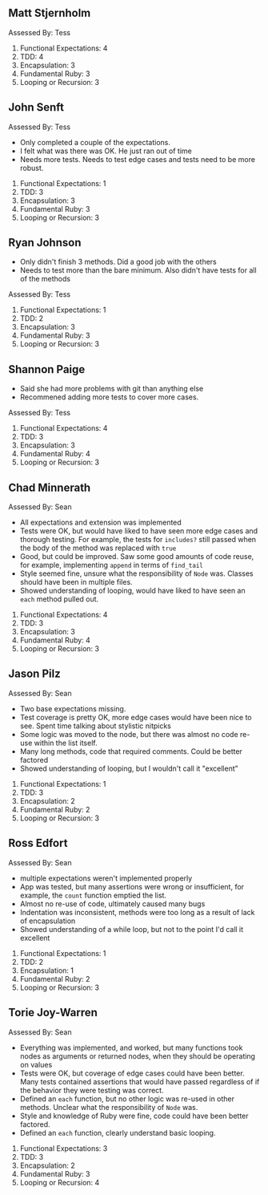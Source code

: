 ## Matt Stjernholm

Assessed By: Tess

1. Functional Expectations: 4
2. TDD: 4
3. Encapsulation: 3
4. Fundamental Ruby: 3
5. Looping or Recursion: 3

## John Senft

Assessed By: Tess

* Only completed a couple of the expectations.
* I felt what was there was OK. He just ran out of time
* Needs more tests. Needs to test edge cases and tests need to be more robust.

1. Functional Expectations: 1
2. TDD: 3
3. Encapsulation: 3
4. Fundamental Ruby: 3
5. Looping or Recursion: 3

## Ryan Johnson

* Only didn't finish 3 methods. Did a good job with the others
* Needs to test more than the bare minimum. Also didn't have tests for all of the methods

Assessed By: Tess

1. Functional Expectations: 1
2. TDD: 2
3. Encapsulation: 3
4. Fundamental Ruby: 3
5. Looping or Recursion: 3

## Shannon Paige

* Said she had more problems with git than anything else
* Recommened adding more tests to cover more cases.

Assessed By: Tess

1. Functional Expectations: 4
2. TDD: 3
3. Encapsulation: 3
4. Fundamental Ruby: 4
5. Looping or Recursion: 3

## Chad Minnerath

Assessed By: Sean

* All expectations and extension was implemented
* Tests were OK, but would have liked to have seen more edge cases and thorough
  testing. For example, the tests for `includes?` still passed when the body of
  the method was replaced with `true`
* Good, but could be improved. Saw some good amounts of code reuse, for example,
  implementing `append` in terms of `find_tail`
* Style seemed fine, unsure what the responsibility of `Node` was. Classes
  should have been in multiple files. 
* Showed understanding of looping, would have liked to have seen an `each`
  method pulled out.

1. Functional Expectations: 4
2. TDD: 3
3. Encapsulation: 3
4. Fundamental Ruby: 4
5. Looping or Recursion: 3

## Jason Pilz

Assessed By: Sean

* Two base expectations missing.
* Test coverage is pretty OK, more edge cases would have been nice to see. Spent
  time talking about stylistic nitpicks
* Some logic was moved to the node, but there was almost no code re-use within
  the list itself.
* Many long methods, code that required comments. Could be better factored
* Showed understanding of looping, but I wouldn't call it "excellent”

1. Functional Expectations: 1
2. TDD: 3
3. Encapsulation: 2
4. Fundamental Ruby: 2
5. Looping or Recursion: 3

## Ross Edfort

Assessed By: Sean

* multiple expectations weren't implemented properly
* App was tested, but many assertions were wrong or insufficient, for example,
  the `count` function emptied the list.
* Almost no re-use of code, ultimately caused many bugs
* Indentation was inconsistent, methods were too long as a result of lack of
  encapsulation
* Showed understanding of a while loop, but not to the point I'd call it
  excellent

1. Functional Expectations: 1
2. TDD: 2
3. Encapsulation: 1
4. Fundamental Ruby: 2
5. Looping or Recursion: 3

## Torie Joy-Warren

Assessed By: Sean

* Everything was implemented, and worked, but many functions took nodes as
  arguments or returned nodes, when they should be operating on values
* Tests were OK, but coverage of edge cases could have been better. Many tests
  contained assertions that would have passed regardless of if the behavior they
  were testing was correct.
* Defined an `each` function, but no other logic was re-used in other methods.
  Unclear what the responsibility of `Node` was.
* Style and knowledge of Ruby were fine, code could have been better factored.
* Defined an `each` function, clearly understand basic looping.

1. Functional Expectations: 3
2. TDD: 3
3. Encapsulation: 2
4. Fundamental Ruby: 3
5. Looping or Recursion: 4